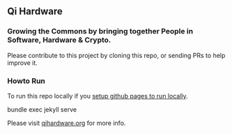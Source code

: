 ## Qi Hardware

### Growing the Commons by bringing together People in Software, Hardware & Crypto.

Please contribute to this project by cloning this repo, or sending PRs to 
help improve it. 

### Howto Run

To run this repo locally if you [setup github pages to run locally](https://help.github.com/articles/setting-up-your-github-pages-site-locally-with-jekyll/).

 bundle exec jekyll serve

Please visit [qihardware.org](https://qihardware.org) for more info.
